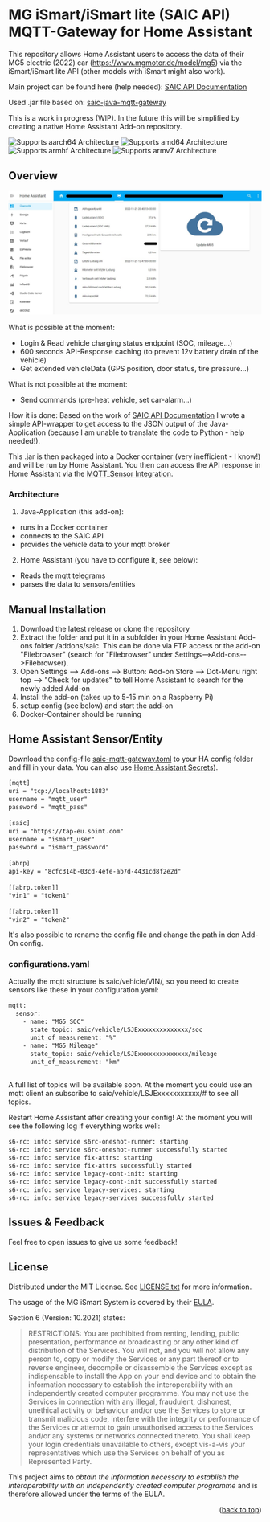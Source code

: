 # MG iSmart/iSmart lite (SAIC API) MQTT-Gateway for Home Assistant

This repository allows Home Assistant users to access the data of their MG5 electric (2022) car (https://www.mgmotor.de/model/mg5) via the iSmart/iSmart lite API (other models with iSmart might also work).

Main project can be found here (help needed):
[SAIC API Documentation](https://github.com/ReverseEngineeringDE/SAIC-API-Documentation)

Used .jar file based on: [saic-java-mqtt-gateway](https://github.com/ReverseEngineeringDE/SAIC-API-Documentation/tree/main/saic-java-mqtt-gateway)

This is a work in progress (WIP). In the future this will be simplified by creating a native Home Assistant Add-on repository.

![Supports aarch64 Architecture][aarch64-shield]
![Supports amd64 Architecture][amd64-shield]
![Supports armhf Architecture][armhf-shield]
![Supports armv7 Architecture][armv7-shield]


## Overview


![Home Assistant Screenshot SAIC API](./docs/HA-Addon.jpg)


What is possible at the moment:

- Login & Read vehicle charging status endpoint (SOC, mileage...)
- 600 seconds API-Response caching (to prevent 12v battery drain of the vehicle)
- Get extended vehicleData (GPS position, door status, tire pressure...)

What is not possible at the moment:

- Send commands (pre-heat vehicle, set car-alarm...)


How it is done:
Based on the work of [SAIC API Documentation](https://github.com/ReverseEngineeringDE/SAIC-API-Documentation) I wrote a simple API-wrapper to get access to the JSON output of the Java-Application (because I am unable to translate the code to Python - help needed!).

This .jar is then packaged into a Docker container (very inefficient - I know!) and will be run by Home Assistant. You then can access the API response in Home Assistant via the [MQTT_Sensor Integration](https://www.home-assistant.io/integrations/sensor.mqtt/).

### Architecture
1. Java-Application (this add-on):
- runs in a Docker container
- connects to the SAIC API
- provides the vehicle data to your mqtt broker

2. Home Assistant (you have to configure it, see below):
- Reads the mqtt telegrams
- parses the data to sensors/entities

## Manual Installation

1. Download the latest release or clone the repository
2. Extract the folder and put it in a subfolder in your Home Assistant Add-ons folder /addons/saic. This can be done via FTP access or the add-on "Filebrowser" (search for "Filebrowser" under Settings-->Add-ons-->Filebrowser).
3. Open Settings --> Add-ons --> Button: Add-on Store --> Dot-Menu right top --> "Check for updates" to tell Home Assistant to search for the newly added Add-on
4. Install the add-on (takes up to 5-15 min on a Raspberry Pi)
5. setup config (see below) and start the add-on
6. Docker-Container should be running

## Home Assistant Sensor/Entity

Download the config-file [saic-mqtt-gateway.toml](https://github.com/ReverseEngineeringDE/SAIC-API-Documentation/blob/main/saic-java-mqtt-gateway/src/dist/etc/saic-mqtt-gateway.toml) to your HA config folder and fill in your data. You can also use [Home Assistant Secrets](https://www.home-assistant.io/docs/configuration/secrets/)).

```
[mqtt]
uri = "tcp://localhost:1883"
username = "mqtt_user"
password = "mqtt_pass"

[saic]
uri = "https://tap-eu.soimt.com"
username = "ismart_user"
password = "ismart_password"

[abrp]
api-key = "8cfc314b-03cd-4efe-ab7d-4431cd8f2e2d"

[[abrp.token]]
"vin1" = "token1"

[[abrp.token]]
"vin2" = "token2"
```
It's also possible to rename the config file and change the path in den Add-On config.

### configurations.yaml

Actually the mqtt structure is saic/vehicle/VIN/, so you need to create sensors like these in your configuration.yaml:


```
mqtt:
  sensor:
    - name: "MG5_SOC"
      state_topic: saic/vehicle/LSJExxxxxxxxxxxxxx/soc
      unit_of_measurement: "%"
    - name: "MG5_Mileage"
      state_topic: saic/vehicle/LSJExxxxxxxxxxxxxx/mileage
      unit_of_measurement: "km"
      
```
A full list of topics will be available soon. At the moment you could use an mqtt client an subscribe to saic/vehicle/LSJExxxxxxxxxxx/# to see all topics.

Restart Home Assistant after creating your config!
At the moment you will see the following log if everything works well:

```
s6-rc: info: service s6rc-oneshot-runner: starting
s6-rc: info: service s6rc-oneshot-runner successfully started
s6-rc: info: service fix-attrs: starting
s6-rc: info: service fix-attrs successfully started
s6-rc: info: service legacy-cont-init: starting
s6-rc: info: service legacy-cont-init successfully started
s6-rc: info: service legacy-services: starting
s6-rc: info: service legacy-services successfully started
```

## Issues & Feedback

Feel free to open issues to give us some feedback!

## License

Distributed under the MIT License. See [LICENSE.txt](/LICENSE.txt) for more information.

The usage of the MG iSmart System is covered by their [EULA](https://www.mgmotor.eu/ismart-eula).

Section 6 (Version: 10.2021) states:

> RESTRICTIONS: You are prohibited from renting, lending, public presentation, performance or broadcasting or any other kind of distribution of the Services. You will not, and you will not allow any person to, copy or modify the Services or any part thereof or to reverse engineer, decompile or disassemble the Services except as indispensable to install the App on your end device and to obtain the information necessary to establish the interoperability with an independently created computer programme. You may not use the Services in connection with any illegal, fraudulent, dishonest, unethical activity or behaviour and/or use the Services to store or transmit malicious code, interfere with the integrity or performance of the Services or attempt to gain unauthorised access to the Services and/or any systems or networks connected thereto. You shall keep your login credentials unavailable to others, except vis-a-vis your representatives which use the Services on behalf of you as Represented Party.

This project aims to *obtain the information necessary to establish the interoperability with an independently created computer programme* and is therefore allowed under the terms of the EULA.

<p align="right">(<a href="#readme-top">back to top</a>)</p>

[aarch64-shield]: https://img.shields.io/badge/aarch64-yes-green.svg
[amd64-shield]: https://img.shields.io/badge/amd64-yes-green.svg
[armhf-shield]: https://img.shields.io/badge/armhf-yes-green.svg
[armv7-shield]: https://img.shields.io/badge/armv7-yes-green.svg
[i386-shield]: https://img.shields.io/badge/i386-yes-green.svg
